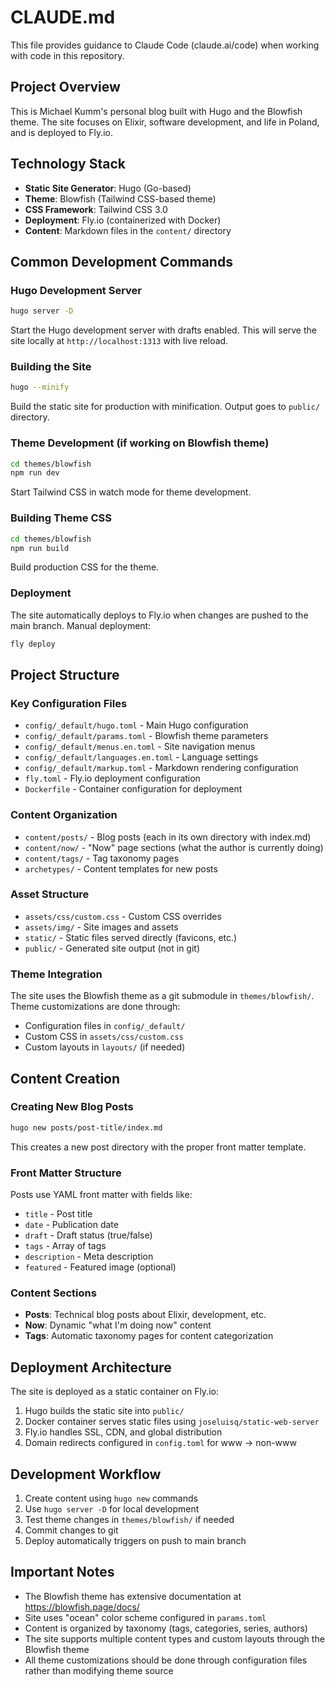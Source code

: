 # CLAUDE.md

This file provides guidance to Claude Code (claude.ai/code) when working with code in this repository.

## Project Overview

This is Michael Kumm's personal blog built with Hugo and the Blowfish theme. The site focuses on Elixir, software development, and life in Poland, and is deployed to Fly.io.

## Technology Stack

- **Static Site Generator**: Hugo (Go-based)
- **Theme**: Blowfish (Tailwind CSS-based theme)
- **CSS Framework**: Tailwind CSS 3.0
- **Deployment**: Fly.io (containerized with Docker)
- **Content**: Markdown files in the `content/` directory

## Common Development Commands

### Hugo Development Server
```bash
hugo server -D
```
Start the Hugo development server with drafts enabled. This will serve the site locally at `http://localhost:1313` with live reload.

### Building the Site
```bash
hugo --minify
```
Build the static site for production with minification. Output goes to `public/` directory.

### Theme Development (if working on Blowfish theme)
```bash
cd themes/blowfish
npm run dev
```
Start Tailwind CSS in watch mode for theme development.

### Building Theme CSS
```bash
cd themes/blowfish
npm run build
```
Build production CSS for the theme.

### Deployment
The site automatically deploys to Fly.io when changes are pushed to the main branch. Manual deployment:
```bash
fly deploy
```

## Project Structure

### Key Configuration Files
- `config/_default/hugo.toml` - Main Hugo configuration
- `config/_default/params.toml` - Blowfish theme parameters
- `config/_default/menus.en.toml` - Site navigation menus
- `config/_default/languages.en.toml` - Language settings
- `config/_default/markup.toml` - Markdown rendering configuration
- `fly.toml` - Fly.io deployment configuration
- `Dockerfile` - Container configuration for deployment

### Content Organization
- `content/posts/` - Blog posts (each in its own directory with index.md)
- `content/now/` - "Now" page sections (what the author is currently doing)
- `content/tags/` - Tag taxonomy pages
- `archetypes/` - Content templates for new posts

### Asset Structure
- `assets/css/custom.css` - Custom CSS overrides
- `assets/img/` - Site images and assets
- `static/` - Static files served directly (favicons, etc.)
- `public/` - Generated site output (not in git)

### Theme Integration
The site uses the Blowfish theme as a git submodule in `themes/blowfish/`. Theme customizations are done through:
- Configuration files in `config/_default/`
- Custom CSS in `assets/css/custom.css`
- Custom layouts in `layouts/` (if needed)

## Content Creation

### Creating New Blog Posts
```bash
hugo new posts/post-title/index.md
```
This creates a new post directory with the proper front matter template.

### Front Matter Structure
Posts use YAML front matter with fields like:
- `title` - Post title
- `date` - Publication date
- `draft` - Draft status (true/false)
- `tags` - Array of tags
- `description` - Meta description
- `featured` - Featured image (optional)

### Content Sections
- **Posts**: Technical blog posts about Elixir, development, etc.
- **Now**: Dynamic "what I'm doing now" content
- **Tags**: Automatic taxonomy pages for content categorization

## Deployment Architecture

The site is deployed as a static container on Fly.io:
1. Hugo builds the static site into `public/`
2. Docker container serves static files using `joseluisq/static-web-server`
3. Fly.io handles SSL, CDN, and global distribution
4. Domain redirects configured in `config.toml` for www → non-www

## Development Workflow

1. Create content using `hugo new` commands
2. Use `hugo server -D` for local development
3. Test theme changes in `themes/blowfish/` if needed
4. Commit changes to git
5. Deploy automatically triggers on push to main branch

## Important Notes

- The Blowfish theme has extensive documentation at https://blowfish.page/docs/
- Site uses "ocean" color scheme configured in `params.toml`
- Content is organized by taxonomy (tags, categories, series, authors)
- The site supports multiple content types and custom layouts through the Blowfish theme
- All theme customizations should be done through configuration files rather than modifying theme source